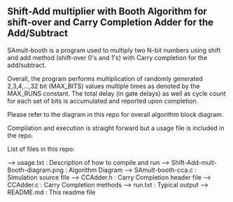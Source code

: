 
Shift-Add multiplier with Booth Algorithm for shift-over
and Carry Completion Adder for the Add/Subtract
---------------------------------------------------------
SAmult-booth is a program used to multiply two N-bit
numbers using shift and add method (shift-over 0's and
1's) with Carry completion for the add/subtract.

Overall, the program performs multiplication of 
randomly generated 2,3,4,...,32 bit (MAX_BITS)
values multiple times as denoted by the MAX_RUNS 
constant. The total delay (in gate delays) as 
well as cycle count for each set of bits is 
accumulated and reported upon completion.

Please refer to the diagram in this repo for
overall algorithm block diagram.

Compilation and execution is straight forward but a 
usage file is included in the repo.

List of files in this repo:

--> usage.txt :                        Description of how to compile and run
--> Shift-Add-mult-Booth-diagram.png : Algorithm Diagram
--> SAmult-booth-cca.c :               Simulation source file
--> CCAdder.h :                        Carry Completion header file
--> CCAdder.c :                        Carry Completion methods
--> run.txt :                          Typical output
--> README.md :                        This readme file
